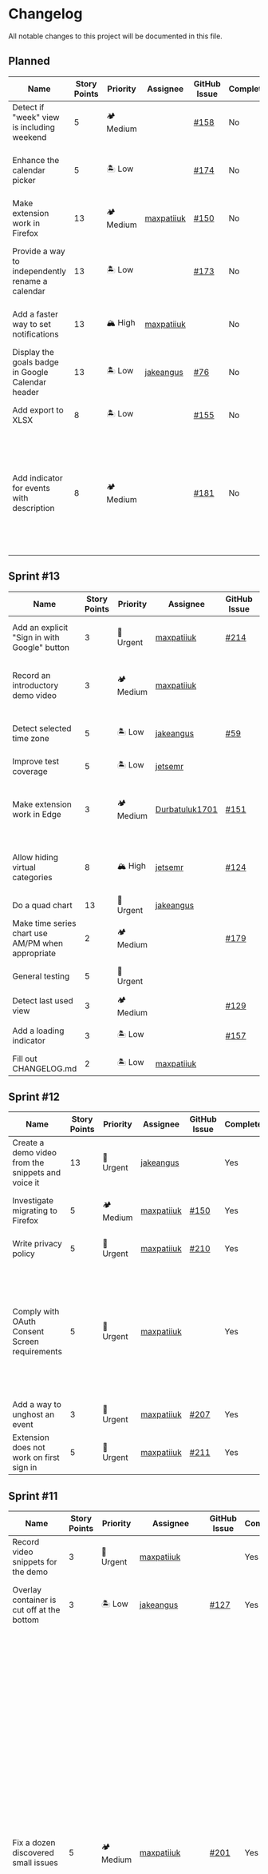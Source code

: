 # Changelog

All notable changes to this project will be documented in this file.

## Planned

<table>
	<thead>
		<tr>
			<th>Name</th>
			<th>Story Points</th>
			<th>Priority</th>
			<th>Assignee</th>
			<th>GitHub Issue</th>
			<th>Completed</th>
			<th>Pull Request</th>
			<th>Merged</th>
			<th>Description</th>
		</tr>
	</thead>
	<tbody>
		<tr>
			<td>Detect if "week" view is including weekend</td>
			<td>5</td>
			<td>🏕 Medium</td>
			<td></td>
			<td><a href="https://github.com/maxpatiiuk/calendar-plus/issues/158">#158</a></td>
			<td>No</td>
			<td></td>
			<td>No</td>
			<td>Could do it using this API endpoint: https://developers.google.com/calendar/api/v3/reference/settings/list or though DOM</td>
		</tr>
		<tr>
			<td>Enhance the calendar picker</td>
			<td>5</td>
			<td>🏝 Low</td>
			<td></td>
			<td><a href="https://github.com/maxpatiiuk/calendar-plus/issues/174">#174</a></td>
			<td>No</td>
			<td></td>
			<td>No</td>
			<td>
				When creating a calendar, there is a calendar picker<br>
				The picker shows all calendar names in black.<br>
				If there are a lot of calendars, it takes time to find the right one<br>
				It would be helpful to have each line in the calendar picker be colored in some way using the calendar's theme color
			</td>
		</tr>
		<tr>
			<td>Make extension work in Firefox</td>
			<td>13</td>
			<td>🏕 Medium</td>
			<td><a href="https://github.com/maxpatiiuk">maxpatiiuk</a></td>
			<td><a href="https://github.com/maxpatiiuk/calendar-plus/issues/150">#150</a></td>
			<td>No</td>
			<td></td>
			<td>No</td>
			<td>Guide: https://extensionworkshop.com/documentation/develop/browser-compatibility</td>
		</tr>
		<tr>
			<td>Provide a way to independently rename a calendar</td>
			<td>13</td>
			<td>🏝 Low</td>
			<td></td>
			<td><a href="https://github.com/maxpatiiuk/calendar-plus/issues/173">#173</a></td>
			<td>No</td>
			<td></td>
			<td>No</td>
			<td>
				If you have view access to some calendars, but no edit access, you can't rename them.<br>
				What is more, even if you do have permission to rename the calendar, renaming the calendar would apply the change to everyone - there is no way for different people to have different calendar names.<br>
				Our extension could add that feature
			</td>
		</tr>
		<tr>
			<td>Add a faster way to set notifications</td>
			<td>13</td>
			<td>🏔 High</td>
			<td><a href="https://github.com/maxpatiiuk">maxpatiiuk</a></td>
			<td></td>
			<td>No</td>
			<td></td>
			<td>No</td>
			<td>Allow putting something like 10m.1h.1d in the event title and have extension conver that into notifications. The dificulty is that this would involve pressing a lot of buttons and opening dialogs on user's behalf (as setting notifications requires quite a few button clicks)</td>
		</tr>
		<tr>
			<td>Display the goals badge in Google Calendar header</td>
			<td>13</td>
			<td>🏝 Low</td>
			<td><a href="https://github.com/jakeangus">jakeangus</a></td>
			<td><a href="https://github.com/maxpatiiuk/calendar-plus/issues/76">#76</a></td>
			<td>No</td>
			<td></td>
			<td>No</td>
			<td>Display the progress toward each goal in a badge in the google calendar header. Piggy back on the colors of each calendar when displaying the badge. Clicking on the badge would open the overlay</td>
		</tr>
		<tr>
			<td>Add export to XLSX</td>
			<td>8</td>
			<td>🏝 Low</td>
			<td></td>
			<td><a href="https://github.com/maxpatiiuk/calendar-plus/issues/155">#155</a></td>
			<td>No</td>
			<td></td>
			<td>No</td>
			<td>
				Currently, data export to CSV and TSV is supported.<br>
				Adding XLSX support would be cool, though perhaps a bit tricky as it would require adding a large library - thus this is optional
			</td>
		</tr>
		<tr>
			<td>Add indicator for events with description</td>
			<td>8</td>
			<td>🏕 Medium</td>
			<td></td>
			<td><a href="https://github.com/maxpatiiuk/calendar-plus/issues/181">#181</a></td>
			<td>No</td>
			<td></td>
			<td>No</td>
			<td>
				Google Calendar does not show previews of descriptions for events that have descriptions nor does it provide an indicator that even has a description.<br>
				As a result, it's easy to add some important details about the event into the description and forget that it's there.<br>
				Some sort of indicator would be wonderful (i.e, a red corner or a stripe)<br>
				The difficulty is that there is no indication in the DOM that an element has an event, thus we would have to make network requests to get this information. And there would have to be a separate network request for each calendar. And if user is rapidly moving though calendars, that's a lot of network requests...
			</td>
		</tr>
	</tbody>
</table>

## Sprint #13

<table>
	<thead>
		<tr>
			<th>Name</th>
			<th>Story Points</th>
			<th>Priority</th>
			<th>Assignee</th>
			<th>GitHub Issue</th>
			<th>Completed</th>
			<th>Pull Request</th>
			<th>Merged</th>
			<th>Description</th>
		</tr>
	</thead>
	<tbody>
		<tr>
			<td>Add an explicit "Sign in with Google" button</td>
			<td>3</td>
			<td>🌋 Urgent</td>
			<td><a href="https://github.com/maxpatiiuk">maxpatiiuk</a></td>
			<td><a href="https://github.com/maxpatiiuk/calendar-plus/issues/214">#214</a></td>
			<td>Yes</td>
			<td><a href="https://github.com/maxpatiiuk/calendar-plus/pull/213">#213</a></td>
			<td>Yes</td>
			<td>
				Our OAuth Consent Screen application was rejected again.<br>
				This time because the Google OAuth button didn't follow the branding requirements.<br>
				See https://developers.google.com/identity/branding-guidelines
			</td>
		</tr>
		<tr>
			<td>Record an introductory demo video</td>
			<td>3</td>
			<td>🏕 Medium</td>
			<td><a href="https://github.com/maxpatiiuk">maxpatiiuk</a></td>
			<td></td>
			<td>Yes</td>
			<td></td>
			<td>Yes</td>
			<td>
				Rather than a video that goes over all features, record a 3-5 minute video that gives a quick introduction to basic features of the extension - for jump starting new users<br>
				Edit: I cut the video that goes over all features into a shorter format and posted that publicly on the extension page
			</td>
		</tr>
		<tr>
			<td>Detect selected time zone</td>
			<td>5</td>
			<td>🏝 Low</td>
			<td><a href="https://github.com/jakeangus">jakeangus</a></td>
			<td><a href="https://github.com/maxpatiiuk/calendar-plus/issues/59">#59</a></td>
			<td>No</td>
			<td><a href="https://github.com/maxpatiiuk/calendar-plus/pull/202">#202</a></td>
			<td>No</td>
			<td>
				Currently, the plugin assumes that Google Calendar's time zone matched the system time zone.<br>
				That is not always the case as user can change Google Calendar's time zone independently
			</td>
		</tr>
		<tr>
			<td>Improve test coverage</td>
			<td>5</td>
			<td>🏝 Low</td>
			<td><a href="https://github.com/jetsemr">jetsemr</a></td>
			<td></td>
			<td>No</td>
			<td></td>
			<td>No</td>
			<td></td>
		</tr>
		<tr>
			<td>Make extension work in Edge</td>
			<td>3</td>
			<td>🏕 Medium</td>
			<td><a href="https://github.com/Durbatuluk1701">Durbatuluk1701</a></td>
			<td><a href="https://github.com/maxpatiiuk/calendar-plus/issues/151">#151</a></td>
			<td>No</td>
			<td></td>
			<td>No</td>
			<td>
				Guide: https://extensionworkshop.com/documentation/develop/browser-compatibility/Documentation: https://learn.microsoft.com/en-us/microsoft-edge/extensions-chromium/developer-guide/port-chrome-extension<br>
				See also https://github.com/maxpatiiuk/calendar-plus/issues/150
			</td>
		</tr>
		<tr>
			<td>Allow hiding virtual categories</td>
			<td>8</td>
			<td>🏔 High</td>
			<td><a href="https://github.com/jetsemr">jetsemr</a></td>
			<td><a href="https://github.com/maxpatiiuk/calendar-plus/issues/124">#124</a></td>
			<td>No</td>
			<td></td>
			<td>No</td>
			<td>
				Calendar categories (virtual calendars) would become even more useful once we have the ability to hide them.<br>
				This would, for example, allow excluding from the charts events whose name match a certain rule, or just temporary peeking at what the charts might look like without some categories
			</td>
		</tr>
		<tr>
			<td>Do a quad chart</td>
			<td>13</td>
			<td>🌋 Urgent</td>
			<td><a href="https://github.com/jakeangus">jakeangus</a></td>
			<td></td>
			<td>No</td>
			<td></td>
			<td>No</td>
			<td>See instructions and rubrics on Canvas. Due May 3rd</td>
		</tr>
		<tr>
			<td>Make time series chart use AM/PM when appropriate</td>
			<td>2</td>
			<td>🏕 Medium</td>
			<td></td>
			<td><a href="https://github.com/maxpatiiuk/calendar-plus/issues/179">#179</a></td>
			<td>No</td>
			<td></td>
			<td>No</td>
			<td>Currently, it always uses 24 hour time. Instead, need to modify it to listen for user's preference for AM/PM vs 24 time</td>
		</tr>
		<tr>
			<td>General testing</td>
			<td>5</td>
			<td>🌋 Urgent</td>
			<td></td>
			<td></td>
			<td>No</td>
			<td></td>
			<td>No</td>
			<td>Need to do general testing of all the features to improve stability. Open GitHub bugs for discovered issues and add a corresponding row to this table</td>
		</tr>
		<tr>
			<td>Detect last used view</td>
			<td>3</td>
			<td>🏕 Medium</td>
			<td></td>
			<td><a href="https://github.com/maxpatiiuk/calendar-plus/issues/129">#129</a></td>
			<td>No</td>
			<td></td>
			<td>No</td>
			<td>See #78 (comment)</td>
		</tr>
		<tr>
			<td>Add a loading indicator</td>
			<td>3</td>
			<td>🏝 Low</td>
			<td></td>
			<td><a href="https://github.com/maxpatiiuk/calendar-plus/issues/157">#157</a></td>
			<td>No</td>
			<td></td>
			<td>No</td>
			<td>When events are being fetched or any other async action is happening, a proper loading indicator (or a loading skeleton) needs to be visible</td>
		</tr>
		<tr>
			<td>Fill out CHANGELOG.md</td>
			<td>2</td>
			<td>🏝 Low</td>
			<td><a href="https://github.com/maxpatiiuk">maxpatiiuk</a></td>
			<td></td>
			<td>No</td>
			<td></td>
			<td>No</td>
			<td>Fill it out based on this spreadsheet or upload this spreadsheet to GitHub</td>
		</tr>
	</tbody>
</table>

## Sprint #12

<table>
	<thead>
		<tr>
			<th>Name</th>
			<th>Story Points</th>
			<th>Priority</th>
			<th>Assignee</th>
			<th>GitHub Issue</th>
			<th>Completed</th>
			<th>Pull Request</th>
			<th>Merged</th>
			<th>Description</th>
		</tr>
	</thead>
	<tbody>
		<tr>
			<td>Create a demo video from the snippets and voice it</td>
			<td>13</td>
			<td>🌋 Urgent</td>
			<td><a href="https://github.com/jakeangus">jakeangus</a></td>
			<td></td>
			<td>Yes</td>
			<td></td>
			<td>Yes</td>
			<td></td>
		</tr>
		<tr>
			<td>Investigate migrating to Firefox</td>
			<td>5</td>
			<td>🏕 Medium</td>
			<td><a href="https://github.com/maxpatiiuk">maxpatiiuk</a></td>
			<td><a href="https://github.com/maxpatiiuk/calendar-plus/issues/150">#150</a></td>
			<td>Yes</td>
			<td></td>
			<td>Yes</td>
			<td>Results of investigation: https://github.com/maxpatiiuk/calendar-plus/issues/150#issuecomment-1494660524</td>
		</tr>
		<tr>
			<td>Write privacy policy</td>
			<td>5</td>
			<td>🌋 Urgent</td>
			<td><a href="https://github.com/maxpatiiuk">maxpatiiuk</a></td>
			<td><a href="https://github.com/maxpatiiuk/calendar-plus/issues/210">#210</a></td>
			<td>Yes</td>
			<td><a href="https://github.com/maxpatiiuk/calendar-plus/pull/209">#209</a></td>
			<td>Yes</td>
			<td>It is required by Google to pass OAuth Consent Screen. Limited Use disclosure is needed too</td>
		</tr>
		<tr>
			<td>Comply with OAuth Consent Screen requirements</td>
			<td>5</td>
			<td>🌋 Urgent</td>
			<td><a href="https://github.com/maxpatiiuk">maxpatiiuk</a></td>
			<td></td>
			<td>Yes</td>
			<td></td>
			<td>Yes</td>
			<td>
				They sent me a long list of things to fix after my initial application. Including the following:<br>
				- Record a demo video of how OAuth is used in the extension<br>
				- Write privacy policy and limited use disclosure<br>
				- Add a favicon (browser tab icon) to the homepage of the extension documentation<br>
				- Verify my ownership of the patii.uk domain (it hosts the documentation for the extension)
			</td>
		</tr>
		<tr>
			<td>Add a way to unghost an event</td>
			<td>3</td>
			<td>🌋 Urgent</td>
			<td><a href="https://github.com/maxpatiiuk">maxpatiiuk</a></td>
			<td><a href="https://github.com/maxpatiiuk/calendar-plus/issues/207">#207</a></td>
			<td>Yes</td>
			<td><a href="https://github.com/maxpatiiuk/calendar-plus/pull/212">#212</a></td>
			<td>Yes</td>
			<td>In case you accidentally ghosted an event or wanted to just temporary ghost it</td>
		</tr>
		<tr>
			<td>Extension does not work on first sign in</td>
			<td>5</td>
			<td>🌋 Urgent</td>
			<td><a href="https://github.com/maxpatiiuk">maxpatiiuk</a></td>
			<td><a href="https://github.com/maxpatiiuk/calendar-plus/issues/211">#211</a></td>
			<td>Yes</td>
			<td><a href="https://github.com/maxpatiiuk/calendar-plus/pull/212">#212</a></td>
			<td>Yes</td>
			<td>Seems to be fixed after reloading the page. Quite strange</td>
		</tr>
	</tbody>
</table>

## Sprint #11

<table>
	<thead>
		<tr>
			<th>Name</th>
			<th>Story Points</th>
			<th>Priority</th>
			<th>Assignee</th>
			<th>GitHub Issue</th>
			<th>Completed</th>
			<th>Pull Request</th>
			<th>Merged</th>
			<th>Description</th>
		</tr>
	</thead>
	<tbody>
		<tr>
			<td>Record video snippets for the demo</td>
			<td>3</td>
			<td>🌋 Urgent</td>
			<td><a href="https://github.com/maxpatiiuk">maxpatiiuk</a></td>
			<td></td>
			<td>Yes</td>
			<td></td>
			<td>Yes</td>
			<td></td>
		</tr>
		<tr>
			<td>Overlay container is cut off at the bottom</td>
			<td>3</td>
			<td>🏝 Low</td>
			<td><a href="https://github.com/jakeangus">jakeangus</a></td>
			<td><a href="https://github.com/maxpatiiuk/calendar-plus/issues/127">#127</a></td>
			<td>Yes</td>
			<td><a href="https://github.com/maxpatiiuk/calendar-plus/pull/203">#203</a></td>
			<td>Yes</td>
			<td>The overlay container is cut off a bit at the bottom</td>
		</tr>
		<tr>
			<td>Fix a dozen discovered small issues</td>
			<td>5</td>
			<td>🏕 Medium</td>
			<td><a href="https://github.com/maxpatiiuk">maxpatiiuk</a></td>
			<td><a href="https://github.com/maxpatiiuk/calendar-plus/issues/201">#201</a></td>
			<td>Yes</td>
			<td><a href="https://github.com/maxpatiiuk/calendar-plus/pull/204">#204</a></td>
			<td>Yes</td>
			<td>
				Things needed to fix:<br>
				Fix "Calendar Plus" button not appearing for new users<br>
				Fix week offset not being added correctly<br>
				Use box-sizing border-box everywhere<br>
				Cache weekStart in storage (Fixes Cache the UserSettings in Local Storage #201)<br>
				Refactor week start detection code<br>
				Increase max height of Virtual Calendars<br>
				Fix header condensing styles not being applied<br>
				Fix duration picker being not wide enough
			</td>
		</tr>
		<tr>
			<td>Research promotion strategy for extension</td>
			<td>3</td>
			<td>🏔 High</td>
			<td><a href="https://github.com/maxpatiiuk">maxpatiiuk</a></td>
			<td></td>
			<td>Yes</td>
			<td></td>
			<td>Yes</td>
			<td>Figure out how to best promote the extension, what options we have and how should we proceed</td>
		</tr>
		<tr>
			<td>Cache the UserSettings in Local Storage</td>
			<td>2</td>
			<td>🏕 Medium</td>
			<td><a href="https://github.com/Durbatuluk1701">Durbatuluk1701</a></td>
			<td><a href="https://github.com/maxpatiiuk/calendar-plus/issues/201">#201</a></td>
			<td>Yes</td>
			<td><a href="https://github.com/maxpatiiuk/calendar-plus/pull/204">#204</a></td>
			<td>Yes</td>
			<td>User Settings should be stored in local storage and retrieved periodically, where default is to pull from Local Storage</td>
		</tr>
	</tbody>
</table>

## Sprint #10

<table>
	<thead>
		<tr>
			<th>Name</th>
			<th>Story Points</th>
			<th>Priority</th>
			<th>Assignee</th>
			<th>GitHub Issue</th>
			<th>Completed</th>
			<th>Pull Request</th>
			<th>Merged</th>
			<th>Description</th>
		</tr>
	</thead>
	<tbody>
		<tr>
			<td>Detect first day of the week</td>
			<td>5</td>
			<td>🏕 Medium</td>
			<td><a href="https://github.com/Durbatuluk1701">Durbatuluk1701</a></td>
			<td><a href="https://github.com/maxpatiiuk/calendar-plus/issues/60">#60</a></td>
			<td>Yes</td>
			<td><a href="https://github.com/maxpatiiuk/calendar-plus/pull/199">#199</a></td>
			<td>Yes</td>
			<td>
				Currently, the extension assumes Sunday is the first day of the week.<br>
				This is not always the case. User can customize this in Calendar settings. The extension should piggy-back on that setting
			</td>
		</tr>
		<tr>
			<td>Publish extension to Google WebStore</td>
			<td>5</td>
			<td>🌋 Urgent</td>
			<td><a href="https://github.com/maxpatiiuk">maxpatiiuk</a></td>
			<td><a href="https://github.com/maxpatiiuk/calendar-plus/issues/152">#152</a></td>
			<td>Yes</td>
			<td><a href="https://github.com/maxpatiiuk/calendar-plus/pull/200">#200</a></td>
			<td>Yes</td>
			<td>
				So that it's publicly visible<br>
				Also need to make screenshots, description and demo videos
			</td>
		</tr>
	</tbody>
</table>

## Sprint #9

<table>
	<thead>
		<tr>
			<th>Name</th>
			<th>Story Points</th>
			<th>Priority</th>
			<th>Assignee</th>
			<th>GitHub Issue</th>
			<th>Completed</th>
			<th>Pull Request</th>
			<th>Merged</th>
			<th>Description</th>
		</tr>
	</thead>
	<tbody>
		<tr>
			<td>Handle auth token expiration</td>
			<td>3</td>
			<td>🏔 High</td>
			<td><a href="https://github.com/maxpatiiuk">maxpatiiuk</a></td>
			<td><a href="https://github.com/maxpatiiuk/calendar-plus/issues/188">#188</a></td>
			<td>Yes</td>
			<td><a href="https://github.com/maxpatiiuk/calendar-plus/pull/189">#189</a></td>
			<td>Yes</td>
			<td>
				Need to refresh the access token when necessary.<br>
				Currently, if the tab is left open for a long time, the toke eventually expires and all requests fail until the page reload.
			</td>
		</tr>
		<tr>
			<td>Extension is broken if page is loaded with sidebar collapsed</td>
			<td>5</td>
			<td>🏕 Medium</td>
			<td><a href="https://github.com/maxpatiiuk">maxpatiiuk</a></td>
			<td><a href="https://github.com/maxpatiiuk/calendar-plus/issues/101">#101</a></td>
			<td>Yes</td>
			<td><a href="https://github.com/maxpatiiuk/calendar-plus/pull/190">#190</a></td>
			<td>Yes</td>
			<td>
				If the page is loaded with sidebar collapsed (Google Calendar remembers if you collapsed it in previous session), then Calendar Plus extension fails to read the list of currently visible calendars, leading it to treat all calendars as disabled.<br>
				Should fix this by caching the list of calendars that were visible last time and updating that list once the sidebar is expanded again
			</td>
		</tr>
		<tr>
			<td>Add settings import/export feature</td>
			<td>2</td>
			<td>🏕 Medium</td>
			<td><a href="https://github.com/maxpatiiuk">maxpatiiuk</a></td>
			<td><a href="https://github.com/maxpatiiuk/calendar-plus/issues/193">#193</a></td>
			<td>Yes</td>
			<td><a href="https://github.com/maxpatiiuk/calendar-plus/pull/194">#194</a></td>
			<td>Yes</td>
			<td>Add ability to export layout, preferences, autocomplete predictions and other settings (but also to import them)</td>
		</tr>
		<tr>
			<td>Extend export to JSON/TSV to every widget</td>
			<td>3</td>
			<td>🏝 Low</td>
			<td><a href="https://github.com/maxpatiiuk">maxpatiiuk</a></td>
			<td><a href="https://github.com/maxpatiiuk/calendar-plus/issues/191">#191</a></td>
			<td>Yes</td>
			<td><a href="https://github.com/maxpatiiuk/calendar-plus/pull/192">#192</a></td>
			<td>Yes</td>
			<td></td>
		</tr>
		<tr>
			<td>Add a "Condenced" UI mode</td>
			<td>5</td>
			<td>🏕 Medium</td>
			<td><a href="https://github.com/maxpatiiuk">maxpatiiuk</a></td>
			<td><a href="https://github.com/maxpatiiuk/calendar-plus/issues/161">#161</a></td>
			<td>Yes</td>
			<td><a href="https://github.com/maxpatiiuk/calendar-plus/pull/197">#197</a></td>
			<td>Yes</td>
			<td>
				Google Calendar does not show previews of descriptions for events that have descriptions nor does it provide an indicator that even has a description.<br>
				As a result, it's easy to add some important details about the event into the description and forget that it's there.<br>
				Some sort of indicator would be wonderful (i.e, a red corner or a stripe)
			</td>
		</tr>
	</tbody>
</table>

## Sprint #8

<table>
	<thead>
		<tr>
			<th>Name</th>
			<th>Story Points</th>
			<th>Priority</th>
			<th>Assignee</th>
			<th>GitHub Issue</th>
			<th>Completed</th>
			<th>Pull Request</th>
			<th>Merged</th>
			<th>Description</th>
		</tr>
	</thead>
	<tbody>
		<tr>
			<td>Add a 24hr time allocation visualization</td>
			<td>13</td>
			<td>🏔 High</td>
			<td><a href="https://github.com/maxpatiiuk">maxpatiiuk</a></td>
			<td><a href="https://github.com/maxpatiiuk/calendar-plus/issues/165">#165</a></td>
			<td>Yes</td>
			<td><a href="https://github.com/maxpatiiuk/calendar-plus/pull/175">#175</a></td>
			<td>Yes</td>
			<td>
				See https://www.reddit.com/r/dataisbeautiful/comments/101hvnv/oc_i_tracked_every_hour_of_my_life_for_5_years/<br>
				This kind of 24h visualization is quite nice - https://preview.redd.it/2657fm8lxn9a1.png?width=2387&format=png&auto=webp&s=5a5411232b151320838ef24083bada5003fda31a<br>
				We should implement something like that
			</td>
		</tr>
		<tr>
			<td>Add export to JSON</td>
			<td>3</td>
			<td>🏝 Low</td>
			<td><a href="https://github.com/jakeangus">jakeangus</a></td>
			<td><a href="https://github.com/maxpatiiuk/calendar-plus/issues/154">#154</a></td>
			<td>Yes</td>
			<td><a href="https://github.com/maxpatiiuk/calendar-plus/pull/184">#184</a></td>
			<td>Yes</td>
			<td>
				Currently, data export to CSV and TSV is supported.<br>
				Adding JSON support would be great too
			</td>
		</tr>
		<tr>
			<td>Make event ghosting smarter</td>
			<td>5</td>
			<td>🏝 Low</td>
			<td><a href="https://github.com/maxpatiiuk">maxpatiiuk</a></td>
			<td><a href="https://github.com/maxpatiiuk/calendar-plus/issues/153">#153</a></td>
			<td>Yes</td>
			<td><a href="https://github.com/maxpatiiuk/calendar-plus/pull/182">#182</a></td>
			<td>Yes</td>
			<td>
				See https://github.com/maxpatiiuk/calendar-plus/pull/102#discussion_r1009769566<br>
				Define the ghost events using event names rather than even IDs
			</td>
		</tr>
		<tr>
			<td>Doughnut chart labels are incorrect</td>
			<td>3</td>
			<td>🏔 High</td>
			<td><a href="https://github.com/maxpatiiuk">maxpatiiuk</a></td>
			<td><a href="https://github.com/maxpatiiuk/calendar-plus/issues/183">#183</a></td>
			<td>Yes</td>
			<td><a href="https://github.com/maxpatiiuk/calendar-plus/pull/182">#182</a></td>
			<td>Yes</td>
			<td>When you have several calendars and virtual calendars, the labels on the doughnut chart seem to be off by one (calendars seem to get the label from virtual calendars)</td>
		</tr>
	</tbody>
</table>

## Sprint #7

<table>
	<thead>
		<tr>
			<th>Name</th>
			<th>Story Points</th>
			<th>Priority</th>
			<th>Assignee</th>
			<th>GitHub Issue</th>
			<th>Completed</th>
			<th>Pull Request</th>
			<th>Merged</th>
			<th>Description</th>
		</tr>
	</thead>
	<tbody>
		<tr>
			<td>Validate RegExp</td>
			<td>2</td>
			<td>🏝 Low</td>
			<td><a href="https://github.com/maxpatiiuk">maxpatiiuk</a></td>
			<td><a href="https://github.com/maxpatiiuk/calendar-plus/issues/126">#126</a></td>
			<td>Yes</td>
			<td></td>
			<td>Yes</td>
			<td>When adding an "Autocomplete Prediction" using "Regex" matcher, validate the entered regular expression for validity</td>
		</tr>
		<tr>
			<td>Auto calendar switcher should not try to switch calendar if correct calendar is already selected</td>
			<td>3</td>
			<td>🏕 Medium</td>
			<td><a href="https://github.com/maxpatiiuk">maxpatiiuk</a></td>
			<td><a href="https://github.com/maxpatiiuk/calendar-plus/issues/121">#121</a></td>
			<td>Yes</td>
			<td></td>
			<td>Yes</td>
			<td>When creating a new event, if you selected calendar "A", and then the event name matched calendar "A" based on the autocomplete predictions rule, the extension tries to select calendar "A" once again, rather than detects that the calendar is already selected</td>
		</tr>
		<tr>
			<td>Fetch repeated events more efficiently</td>
			<td>8</td>
			<td>🏕 Medium</td>
			<td><a href="https://github.com/maxpatiiuk">maxpatiiuk</a></td>
			<td><a href="https://github.com/maxpatiiuk/calendar-plus/issues/148">#148</a></td>
			<td>Yes</td>
			<td></td>
			<td>Yes</td>
			<td>
				When fetching events, call with singleEvents: true (see https://developers.google.com/calendar/api/v3/reference/events/list)<br>
				This way, instead of sending each instance of a repeated event, Google Calendar will send the rules on how the event repeats<br>
				This will potentially reduce the response size by a lot when fetching over large periods (i.e, a year)
			</td>
		</tr>
		<tr>
			<td>Ability to supress "Edit recurring event" dialog</td>
			<td>8</td>
			<td>🏕 Medium</td>
			<td><a href="https://github.com/maxpatiiuk">maxpatiiuk</a></td>
			<td><a href="https://github.com/maxpatiiuk/calendar-plus/issues/128">#128</a></td>
			<td>Yes</td>
			<td></td>
			<td>Yes</td>
			<td>
				When making edits to repeated events, an "Edit recurring event" dialog pops up.<br>
				Most of the time you want to only edit the current instance of the event, not all repeated events.<br>
				Thus, it would be great if you could suppress that dialog, unless the user is holding a special key (i.e, shift)
			</td>
		</tr>
		<tr>
			<td>Handle pagination when fetching events</td>
			<td>5</td>
			<td>🏕 Medium</td>
			<td><a href="https://github.com/maxpatiiuk">maxpatiiuk</a></td>
			<td><a href="https://github.com/maxpatiiuk/calendar-plus/issues/149">#149</a></td>
			<td>Yes</td>
			<td></td>
			<td>Yes</td>
			<td>
				Events fetch endpoint (https://developers.google.com/calendar/api/v3/reference/events/list) returns 2500 results max<br>
				This is not enough when fetching events for entire year (or even for a month in case of power users)<br>
				The API provides pagination, but the code does not yet look beyond the first page - need to fix that
			</td>
		</tr>
		<tr>
			<td>Improve Caching Strategy</td>
			<td>5</td>
			<td>🏕 Medium</td>
			<td><a href="https://github.com/maxpatiiuk">maxpatiiuk</a></td>
			<td><a href="https://github.com/maxpatiiuk/calendar-plus/issues/82">#82</a></td>
			<td>Yes</td>
			<td></td>
			<td>Yes</td>
			<td>
				A cache layer was added for computed event durations<br>
				However, we need to make caching smarter. For one, caching must be disabled for events in the future, as future events are likely to change (perhaps, the stale-while-refresh strategy could be used)<br>
				Also, there should be button to explicitly recompute the durations for current view (day, week or month)<br>
				Ideally, we should detect which events changed and recompute only those, but that is a bit out of scope at the moment due to complexity involved
			</td>
		</tr>
		<tr>
			<td>Allow hiding dangerous "Edit All" option</td>
			<td>2</td>
			<td>🏕 Medium</td>
			<td><a href="https://github.com/maxpatiiuk">maxpatiiuk</a></td>
			<td><a href="https://github.com/maxpatiiuk/calendar-plus/issues/160">#160</a></td>
			<td>Yes</td>
			<td></td>
			<td>Yes</td>
			<td></td>
		</tr>
		<tr>
			<td>Fetch events for current year</td>
			<td>13</td>
			<td>🏝 Low</td>
			<td><a href="https://github.com/maxpatiiuk">maxpatiiuk</a></td>
			<td><a href="https://github.com/maxpatiiuk/calendar-plus/issues/90">#90</a></td>
			<td>Yes</td>
			<td></td>
			<td>Yes</td>
			<td>There are some unique challanges involved in fetching events for entire year</td>
		</tr>
		<tr>
			<td>Make stacked area chart work when in year view</td>
			<td>5</td>
			<td>🏝 Low</td>
			<td><a href="https://github.com/maxpatiiuk">maxpatiiuk</a></td>
			<td><a href="https://github.com/maxpatiiuk/calendar-plus/issues/91">#91</a></td>
			<td>Yes</td>
			<td></td>
			<td>Yes</td>
			<td>Need to group data by month, rather than show each day as a separate column</td>
		</tr>
	</tbody>
</table>

## Sprint #6

<table>
	<thead>
		<tr>
			<th>Name</th>
			<th>Story Points</th>
			<th>Priority</th>
			<th>Assignee</th>
			<th>GitHub Issue</th>
			<th>Completed</th>
			<th>Pull Request</th>
			<th>Merged</th>
			<th>Description</th>
		</tr>
	</thead>
	<tbody>
		<tr>
			<td>Allow defining calendar name shortcuts</td>
			<td>5</td>
			<td>🏕 Medium</td>
			<td><a href="https://github.com/maxpatiiuk">maxpatiiuk</a></td>
			<td><a href="https://github.com/maxpatiiuk/calendar-plus/issues/122">#122</a></td>
			<td>Yes</td>
			<td><a href="https://github.com/maxpatiiuk/calendar-plus/pull/135">#135</a></td>
			<td>Yes</td>
			<td>Add a UI for defining shorter names for calendars. Shorter versions should be accepted by future components, and is to be treated as a synonym - to speed up data entry</td>
		</tr>
		<tr>
			<td>Support using calendar name shortcuts in event names</td>
			<td>3</td>
			<td>🏕 Medium</td>
			<td><a href="https://github.com/maxpatiiuk">maxpatiiuk</a></td>
			<td><a href="https://github.com/maxpatiiuk/calendar-plus/issues/123">#123</a></td>
			<td>Yes</td>
			<td><a href="https://github.com/maxpatiiuk/calendar-plus/pull/135">#135</a></td>
			<td>Yes</td>
			<td>Need to support a syntax like this for event names: synonym: eventName. If user is creating an event by that name, and synonym, matches a defined calendar synonym, it should automatically switch to corresponding calendar and remove the synonym: part from the event name</td>
		</tr>
		<tr>
			<td>Charts is double or tripple counting the durations</td>
			<td>5</td>
			<td>🏔 High</td>
			<td><a href="https://github.com/maxpatiiuk">maxpatiiuk</a></td>
			<td><a href="https://github.com/maxpatiiuk/calendar-plus/issues/134">#134</a></td>
			<td>Yes</td>
			<td><a href="https://github.com/maxpatiiuk/calendar-plus/pull/142">#142</a></td>
			<td>Yes</td>
			<td>Seems like every time you open the chart, the total durations increase. See https://github.com/maxpatiiuk/calendar-plus/issues/134</td>
		</tr>
		<tr>
			<td>Fix test depending on Daylight Savings Time</td>
			<td>3</td>
			<td>🏝 Low</td>
			<td><a href="https://github.com/maxpatiiuk">maxpatiiuk</a></td>
			<td><a href="https://github.com/maxpatiiuk/calendar-plus/issues/114">#114</a></td>
			<td>Yes</td>
			<td></td>
			<td>Yes</td>
			<td>
				The test in /src/src/tests/tests/globalSetup.test.ts depends on whether or not we are currently observing daylight savings time.<br>
				This test should be resistant to changes in daylight savings time while still in the same location
			</td>
		</tr>
		<tr>
			<td>Add a button to UI to refetch events for current view</td>
			<td>3</td>
			<td>🏔 High</td>
			<td><a href="https://github.com/maxpatiiuk">maxpatiiuk</a></td>
			<td><a href="https://github.com/maxpatiiuk/calendar-plus/issues/125">#125</a></td>
			<td>Yes</td>
			<td><a href="https://github.com/maxpatiiuk/calendar-plus/pull/142">#142</a></td>
			<td>Yes</td>
			<td>There should be button to explicitly recompute the durations for current view (day, week or month)` into a separate issue</td>
		</tr>
	</tbody>
</table>

## Sprint #5

<table>
	<thead>
		<tr>
			<th>Name</th>
			<th>Story Points</th>
			<th>Priority</th>
			<th>Assignee</th>
			<th>GitHub Issue</th>
			<th>Completed</th>
			<th>Pull Request</th>
			<th>Merged</th>
			<th>Description</th>
		</tr>
	</thead>
	<tbody>
		<tr>
			<td>Disable animations if user indicated so in system settings</td>
			<td>3</td>
			<td>🏝 Low</td>
			<td><a href="https://github.com/jetsemr">jetsemr</a></td>
			<td><a href="https://github.com/maxpatiiuk/calendar-plus/issues/89">#89</a></td>
			<td>Yes</td>
			<td><a href="https://github.com/maxpatiiuk/calendar-plus/pull/141">#141</a></td>
			<td>Yes</td>
			<td>This will improve user experience and enhance accessibility compliance</td>
		</tr>
		<tr>
			<td>Make Doughnut Chart factor in virtual calendars</td>
			<td>8</td>
			<td>🏔 High</td>
			<td><a href="https://github.com/maxpatiiuk">maxpatiiuk</a></td>
			<td><a href="https://github.com/maxpatiiuk/calendar-plus/issues/116">#116</a></td>
			<td>Yes</td>
			<td><a href="https://github.com/maxpatiiuk/calendar-plus/pull/119">#119</a></td>
			<td>Yes</td>
			<td>Virtual calendars can be defined now. Next, need to make Doughnut Chart display the virtual calendars</td>
		</tr>
		<tr>
			<td>Add support for "customday" view</td>
			<td>5</td>
			<td>🏝 Low</td>
			<td><a href="https://github.com/maxpatiiuk">maxpatiiuk</a></td>
			<td><a href="https://github.com/maxpatiiuk/calendar-plus/issues/61">#61</a></td>
			<td>Yes</td>
			<td><a href="https://github.com/maxpatiiuk/calendar-plus/pull/132">#132</a></td>
			<td>Yes</td>
			<td>
				Google Calendar has one user-customizable view that can be set to display X days at once. The extension should detect the preferences for that view.<br>
				Currently, the "Calendar Plus" button just disappears when "customday" view is selected
			</td>
		</tr>
		<tr>
			<td>Add an option to ignore all-day events</td>
			<td>3</td>
			<td>🏝 Low</td>
			<td><a href="https://github.com/maxpatiiuk">maxpatiiuk</a></td>
			<td><a href="https://github.com/maxpatiiuk/calendar-plus/issues/105">#105</a></td>
			<td>Yes</td>
			<td><a href="https://github.com/maxpatiiuk/calendar-plus/pull/119">#119</a></td>
			<td>Yes</td>
			<td>
				Currently, an all-day event is treated as an event that spans entire days, and thus contributes 24 hours to the plots.<br>
				However, this can easily skew the statistics.<br>
				There should be an option to ignore all-day events when plotting the events.<br>
				Note, changing the value of this pref would require wiping the events cache
			</td>
		</tr>
		<tr>
			<td>Add a keyboard shortcut to open the overlay</td>
			<td>2</td>
			<td>🏕 Medium</td>
			<td><a href="https://github.com/Durbatuluk1701">Durbatuluk1701</a></td>
			<td><a href="https://github.com/maxpatiiuk/calendar-plus/issues/106">#106</a></td>
			<td>Yes</td>
			<td><a href="https://github.com/maxpatiiuk/calendar-plus/pull/115">#115</a></td>
			<td>Yes</td>
			<td>This would be useful for power users who would save a lot of time with a keyboard shortcut rather than have to use the mouse to open the overlay</td>
		</tr>
		<tr>
			<td>Make keyboard shorctut that opens the overlay customizable</td>
			<td>5</td>
			<td>🏝 Low</td>
			<td><a href="https://github.com/maxpatiiuk">maxpatiiuk</a></td>
			<td><a href="https://github.com/maxpatiiuk/calendar-plus/issues/107">#107</a></td>
			<td>Yes</td>
			<td><a href="https://github.com/maxpatiiuk/calendar-plus/pull/130">#130</a></td>
			<td>Yes</td>
			<td>Once a keyboard shortcut is added, it needs to be customizable to improve usability and to be compliant with the accessibility standards</td>
		</tr>
	</tbody>
</table>

## Sprint #4

<table>
	<thead>
		<tr>
			<th>Name</th>
			<th>Story Points</th>
			<th>Priority</th>
			<th>Assignee</th>
			<th>GitHub Issue</th>
			<th>Completed</th>
			<th>Pull Request</th>
			<th>Merged</th>
			<th>Description</th>
		</tr>
	</thead>
	<tbody>
		<tr>
			<td>Record the voiceover for the demo video</td>
			<td>5</td>
			<td>🌋 Urgent</td>
			<td><a href="https://github.com/jakeangus">jakeangus</a></td>
			<td></td>
			<td>Yes</td>
			<td></td>
			<td>Yes</td>
			<td></td>
		</tr>
		<tr>
			<td>Edit the demo video</td>
			<td>5</td>
			<td>🌋 Urgent</td>
			<td><a href="https://github.com/jakeangus">jakeangus</a></td>
			<td></td>
			<td>Yes</td>
			<td></td>
			<td>Yes</td>
			<td></td>
		</tr>
		<tr>
			<td>Add user preferences menu</td>
			<td>5</td>
			<td>🏝 Low</td>
			<td><a href="https://github.com/maxpatiiuk">maxpatiiuk</a></td>
			<td><a href="https://github.com/maxpatiiuk/calendar-plus/issues/99">#99</a></td>
			<td>Yes</td>
			<td><a href="https://github.com/maxpatiiuk/calendar-plus/pull/102">#102</a></td>
			<td>Yes</td>
			<td>For UI and behavior customization. Also, would improve accessibility</td>
		</tr>
		<tr>
			<td>Add a way to "ghost" an event</td>
			<td>3</td>
			<td>🏝 Low</td>
			<td><a href="https://github.com/maxpatiiuk">maxpatiiuk</a></td>
			<td><a href="https://github.com/maxpatiiuk/calendar-plus/issues/100">#100</a></td>
			<td>Yes</td>
			<td><a href="https://github.com/maxpatiiuk/calendar-plus/pull/102">#102</a></td>
			<td>Yes</td>
			<td>
				Need to add a keyboard shortcut for marking an event as "ghosted".<br>
				Ghosted events are rendered as semi-transparent and are not interactive (thus preventing accidental clicks)
			</td>
		</tr>
		<tr>
			<td>Add a way to customize the "ghost event" shortcut</td>
			<td>2</td>
			<td>🏝 Low</td>
			<td><a href="https://github.com/maxpatiiuk">maxpatiiuk</a></td>
			<td><a href="https://github.com/maxpatiiuk/calendar-plus/issues/99">#99</a></td>
			<td>Yes</td>
			<td><a href="https://github.com/maxpatiiuk/calendar-plus/pull/102">#102</a></td>
			<td>Yes</td>
			<td></td>
		</tr>
		<tr>
			<td>Add UI for defining virtual calendars and autocomplete rules</td>
			<td>3</td>
			<td>🏔 High</td>
			<td><a href="https://github.com/maxpatiiuk">maxpatiiuk</a></td>
			<td><a href="https://github.com/maxpatiiuk/calendar-plus/issues/86">#86</a></td>
			<td>Yes</td>
			<td><a href="https://github.com/maxpatiiuk/calendar-plus/pull/102">#102</a></td>
			<td>Yes</td>
			<td>Let user set rules that determine how to subdivide a calendar (i.e, create a virtual calendar for all events in "KU Homework" calendar that begin with "EECS 665")</td>
		</tr>
		<tr>
			<td>Add autocomplete when user is creating a new event</td>
			<td>5</td>
			<td>🏕 Medium</td>
			<td><a href="https://github.com/maxpatiiuk">maxpatiiuk</a></td>
			<td><a href="https://github.com/maxpatiiuk/calendar-plus/issues/87">#87</a></td>
			<td>Yes</td>
			<td><a href="https://github.com/maxpatiiuk/calendar-plus/pull/104">#104</a></td>
			<td>Yes</td>
			<td>This is useful for power users who are creating a lot of events</td>
		</tr>
		<tr>
			<td>Automatically switch to correct calendar when creating a calendar event</td>
			<td>5</td>
			<td>🏕 Medium</td>
			<td><a href="https://github.com/maxpatiiuk">maxpatiiuk</a></td>
			<td><a href="https://github.com/maxpatiiuk/calendar-plus/issues/88">#88</a></td>
			<td>Yes</td>
			<td><a href="https://github.com/maxpatiiuk/calendar-plus/pull/104">#104</a></td>
			<td>Yes</td>
			<td>Automatically put the newly created event into a correct calendar based on the event name</td>
		</tr>
	</tbody>
</table>

## Sprint #3

<table>
	<thead>
		<tr>
			<th>Name</th>
			<th>Story Points</th>
			<th>Priority</th>
			<th>Assignee</th>
			<th>GitHub Issue</th>
			<th>Completed</th>
			<th>Pull Request</th>
			<th>Merged</th>
			<th>Description</th>
		</tr>
	</thead>
	<tbody>
		<tr>
			<td>Overlay closes when changing view mode</td>
			<td>3</td>
			<td>🏕 Medium</td>
			<td><a href="https://github.com/Durbatuluk1701">Durbatuluk1701</a></td>
			<td><a href="https://github.com/maxpatiiuk/calendar-plus/issues/58">#58</a></td>
			<td>Yes</td>
			<td><a href="https://github.com/maxpatiiuk/calendar-plus/pull/113">#113</a></td>
			<td>Yes</td>
			<td>- When the view mode is changed, the overlay closes and is no longer visible</td>
		</tr>
		<tr>
			<td>Make the widget grid customizable</td>
			<td>5</td>
			<td>🏕 Medium</td>
			<td><a href="https://github.com/maxpatiiuk">maxpatiiuk</a></td>
			<td><a href="https://github.com/maxpatiiuk/calendar-plus/issues/71">#71</a></td>
			<td>Yes</td>
			<td><a href="https://github.com/maxpatiiuk/calendar-plus/pull/85">#85</a></td>
			<td>Yes</td>
			<td>Allow changing the size of each widge, removing widgets and adding widgets. Make sure everything is keyboard accessible and screen reader accessible</td>
		</tr>
		<tr>
			<td>Display a stacked area chart</td>
			<td>13</td>
			<td>🏔 High</td>
			<td><a href="https://github.com/maxpatiiuk">maxpatiiuk</a></td>
			<td><a href="https://github.com/maxpatiiuk/calendar-plus/issues/72">#72</a></td>
			<td>Yes</td>
			<td><a href="https://github.com/maxpatiiuk/calendar-plus/pull/83">#83</a></td>
			<td>Yes</td>
			<td>Display a stacked area chart in a widget when in week view. The chart should show the daily time spent on events from each calendar</td>
		</tr>
		<tr>
			<td>Make stacked area chart work when in day view</td>
			<td>2</td>
			<td>🏝 Low</td>
			<td><a href="https://github.com/maxpatiiuk">maxpatiiuk</a></td>
			<td><a href="https://github.com/maxpatiiuk/calendar-plus/issues/72">#72</a></td>
			<td>Yes</td>
			<td><a href="https://github.com/maxpatiiuk/calendar-plus/pull/83">#83</a></td>
			<td>Yes</td>
			<td>Display a stacked area chart in a widget when in week view. The chart should show the daily time spent on events from each calendar</td>
		</tr>
		<tr>
			<td>Make stacked area chart work when in month view</td>
			<td>8</td>
			<td>🏝 Low</td>
			<td><a href="https://github.com/maxpatiiuk">maxpatiiuk</a></td>
			<td><a href="https://github.com/maxpatiiuk/calendar-plus/issues/72">#72</a></td>
			<td>Yes</td>
			<td><a href="https://github.com/maxpatiiuk/calendar-plus/pull/83">#83</a></td>
			<td>Yes</td>
			<td>Display a stacked area chart in a widget when in week view. The chart should show the daily time spent on events from each calend</td>
		</tr>
		<tr>
			<td>Add a doughnut chart</td>
			<td>5</td>
			<td>🏕 Medium</td>
			<td><a href="https://github.com/maxpatiiuk">maxpatiiuk</a></td>
			<td></td>
			<td>Yes</td>
			<td><a href="https://github.com/maxpatiiuk/calendar-plus/pull/83">#83</a></td>
			<td>Yes</td>
			<td>For easily summarizing the total number of hours spent on a task in a given period</td>
		</tr>
		<tr>
			<td>Add Code Coverage Reports</td>
			<td>3</td>
			<td>🏝 Low</td>
			<td><a href="https://github.com/jetsemr">jetsemr</a></td>
			<td><a href="https://github.com/maxpatiiuk/calendar-plus/issues/11">#11</a></td>
			<td>Yes</td>
			<td><a href="https://github.com/maxpatiiuk/calendar-plus/pull/94">#94</a></td>
			<td>No</td>
			<td>Add a github-bot that comments the current code coverage percentage on each Pull Request</td>
		</tr>
		<tr>
			<td>Allow exporting data</td>
			<td>2</td>
			<td>🏝 Low</td>
			<td><a href="https://github.com/jakeangus">jakeangus</a></td>
			<td><a href="https://github.com/maxpatiiuk/calendar-plus/issues/73">#73</a></td>
			<td>Yes</td>
			<td><a href="https://github.com/maxpatiiuk/calendar-plus/pull/93">#93</a></td>
			<td>Yes</td>
			<td>Allow exporting data from the stacked area chart as a JSON or CSV</td>
		</tr>
		<tr>
			<td>Add ability to set goals</td>
			<td>5</td>
			<td>🏕 Medium</td>
			<td><a href="https://github.com/maxpatiiuk">maxpatiiuk</a></td>
			<td><a href="https://github.com/maxpatiiuk/calendar-plus/issues/74">#74</a></td>
			<td>Yes</td>
			<td><a href="https://github.com/maxpatiiuk/calendar-plus/pull/92">#92</a></td>
			<td>Yes</td>
			<td>Add ability to set, edit and remove goals for total number of hours of events in a given calendar. Goals should be synced with Google Extension Storage API</td>
		</tr>
		<tr>
			<td>Calculate progress towards goals</td>
			<td>2</td>
			<td>🏝 Low</td>
			<td><a href="https://github.com/maxpatiiuk">maxpatiiuk</a></td>
			<td><a href="https://github.com/maxpatiiuk/calendar-plus/issues/75">#75</a></td>
			<td>Yes</td>
			<td><a href="https://github.com/maxpatiiuk/calendar-plus/pull/92">#92</a></td>
			<td>Yes</td>
			<td>Calculate the current progress toward each goal the user set</td>
		</tr>
		<tr>
			<td>Add a badge for showing progress towards each goal</td>
			<td>2</td>
			<td>🏕 Medium</td>
			<td><a href="https://github.com/maxpatiiuk">maxpatiiuk</a></td>
			<td><a href="https://github.com/maxpatiiuk/calendar-plus/issues/77">#77</a></td>
			<td>Yes</td>
			<td><a href="https://github.com/maxpatiiuk/calendar-plus/pull/92">#92</a></td>
			<td>Yes</td>
			<td>Display the progress toward each goal in a widget in the dashboard</td>
		</tr>
		<tr>
			<td>Record the footage for the demo video</td>
			<td>3</td>
			<td>🌋 Urgent</td>
			<td><a href="https://github.com/maxpatiiuk">maxpatiiuk</a></td>
			<td></td>
			<td>Yes</td>
			<td></td>
			<td>Yes</td>
			<td></td>
		</tr>
	</tbody>
</table>

## Sprint #2

<table>
	<thead>
		<tr>
			<th>Name</th>
			<th>Story Points</th>
			<th>Priority</th>
			<th>Assignee</th>
			<th>GitHub Issue</th>
			<th>Completed</th>
			<th>Pull Request</th>
			<th>Merged</th>
			<th>Description</th>
		</tr>
	</thead>
	<tbody>
		<tr>
			<td>Integrate with TSDoc</td>
			<td>2</td>
			<td>🏝 Low</td>
			<td><a href="https://github.com/jetsemr">jetsemr</a></td>
			<td><a href="https://github.com/maxpatiiuk/calendar-plus/issues/10">#10</a></td>
			<td>Yes</td>
			<td><a href="https://github.com/maxpatiiuk/calendar-plus/pull/65">#65</a></td>
			<td>Yes</td>
			<td>To generate human-friendly documentation</td>
		</tr>
		<tr>
			<td>Add a cache layer on top of Storage API</td>
			<td>5</td>
			<td>🏔 High</td>
			<td><a href="https://github.com/Durbatuluk1701">Durbatuluk1701</a></td>
			<td><a href="https://github.com/maxpatiiuk/calendar-plus/issues/9">#9</a></td>
			<td>Yes</td>
			<td><a href="https://github.com/maxpatiiuk/calendar-plus/pull/80">#80</a></td>
			<td>Yes</td>
			<td>
				Integrating with Google Drive API won't be needed.<br>
				But, we will need a cache layer to save the computed summary of how much time the user spent on a particular event in a given week
			</td>
		</tr>
		<tr>
			<td>Calendar Plus Button not Appearing on Landing Page </td>
			<td>2</td>
			<td>🏝 Low</td>
			<td><a href="https://github.com/Durbatuluk1701">Durbatuluk1701</a></td>
			<td><a href="https://github.com/maxpatiiuk/calendar-plus/issues/40">#40</a></td>
			<td>Yes</td>
			<td><a href="https://github.com/maxpatiiuk/calendar-plus/pull/78">#78</a></td>
			<td>Yes</td>
			<td>The button to launch the Calendar Plus overlay does not appear on the default landing page</td>
		</tr>
		<tr>
			<td>Listen for extension icon click</td>
			<td>3</td>
			<td>🏝 Low</td>
			<td><a href="https://github.com/jakeangus">jakeangus</a></td>
			<td><a href="https://github.com/maxpatiiuk/calendar-plus/issues/42">#42</a></td>
			<td>Yes</td>
			<td><a href="https://github.com/maxpatiiuk/calendar-plus/pull/79">#79</a></td>
			<td>Yes</td>
			<td>
				When user click on our extension in the list of extensions some action should happen.<br>
				Could possibly switch to the calendar tab, or open a new page
			</td>
		</tr>
		<tr>
			<td>Look for useful manifest.json and service_worker commands</td>
			<td>3</td>
			<td>🏕 Medium</td>
			<td><a href="https://github.com/maxpatiiuk">maxpatiiuk</a></td>
			<td><a href="https://github.com/maxpatiiuk/calendar-plus/issues/43">#43</a></td>
			<td>Yes</td>
			<td></td>
			<td>Yes</td>
			<td>
				Look over the Manifest v3 spec in search of useful metadata options and commands we could add to our extension<br>
				Look over service_worker commands and chrome extensions APIs for the list of possible actions and events
			</td>
		</tr>
		<tr>
			<td>Sync the list of visible calendars</td>
			<td>5</td>
			<td>🏔 High</td>
			<td><a href="https://github.com/maxpatiiuk">maxpatiiuk</a></td>
			<td><a href="https://github.com/maxpatiiuk/calendar-plus/issues/45">#45</a></td>
			<td>Yes</td>
			<td><a href="https://github.com/maxpatiiuk/calendar-plus/pull/62">#62</a></td>
			<td>Yes</td>
			<td>
				Users can enable/disable calendars by clicking on them on the sidebar. The plugin should intercept that action somehow to keep the list of visible calendars synchronized.
			</td>
		</tr>
		<tr>
			<td>Add documentation for getting React DevTools to work</td>
			<td>3</td>
			<td>🏔 High</td>
			<td><a href="https://github.com/maxpatiiuk">maxpatiiuk</a></td>
			<td><a href="https://github.com/maxpatiiuk/calendar-plus/issues/46">#46</a></td>
			<td>Yes</td>
			<td><a href="https://github.com/maxpatiiuk/calendar-plus/pull/53">#53</a></td>
			<td>Yes</td>
			<td>
				React DevTools Extension does not work for debugging Chrome Extension out of the box.<br>
				You have to do special steps. Need to add information about that to the documentation
			</td>
		</tr>
		<tr>
			<td>Make reloading extension easier</td>
			<td>3</td>
			<td>🏔 High</td>
			<td><a href="https://github.com/maxpatiiuk">maxpatiiuk</a></td>
			<td><a href="https://github.com/maxpatiiuk/calendar-plus/issues/54">#54</a></td>
			<td>Yes</td>
			<td><a href="https://github.com/maxpatiiuk/calendar-plus/pull/55">#55</a></td>
			<td>Yes</td>
			<td>
				After each webpack rebuild, you need to go to the "Extensions" page in Google Chrome and press the "Update" button to reload the extension and see the newest changes.<br>
				There should be a an easier way
			</td>
		</tr>
		<tr>
			<td>Fetch events for current day</td>
			<td>3</td>
			<td>🏕 Medium</td>
			<td><a href="https://github.com/maxpatiiuk">maxpatiiuk</a></td>
			<td><a href="https://github.com/maxpatiiuk/calendar-plus/issues/41">#41</a></td>
			<td>Yes</td>
			<td><a href="https://github.com/maxpatiiuk/calendar-plus/pull/67">#67</a></td>
			<td>Yes</td>
			<td>
				- Standard data objects to an event object<br>
				- Retrieve events for specific timeframe<br>
				- Display events on user interface
			</td>
		</tr>
		<tr>
			<td>Fetch events for current week</td>
			<td>5</td>
			<td>🏕 Medium</td>
			<td><a href="https://github.com/maxpatiiuk">maxpatiiuk</a></td>
			<td><a href="https://github.com/maxpatiiuk/calendar-plus/issues/41">#41</a></td>
			<td>Yes</td>
			<td><a href="https://github.com/maxpatiiuk/calendar-plus/pull/67">#67</a></td>
			<td>Yes</td>
			<td></td>
		</tr>
		<tr>
			<td>Fetch events for current month</td>
			<td>8</td>
			<td>🏕 Medium</td>
			<td><a href="https://github.com/maxpatiiuk">maxpatiiuk</a></td>
			<td><a href="https://github.com/maxpatiiuk/calendar-plus/issues/41">#41</a></td>
			<td>Yes</td>
			<td><a href="https://github.com/maxpatiiuk/calendar-plus/pull/67">#67</a></td>
			<td>Yes</td>
			<td></td>
		</tr>
	</tbody>
</table>

## Sprint #1

<table>
	<thead>
		<tr>
			<th>Name</th>
			<th>Story Points</th>
			<th>Priority</th>
			<th>Assignee</th>
			<th>GitHub Issue</th>
			<th>Completed</th>
			<th>Pull Request</th>
			<th>Merged</th>
			<th>Description</th>
		</tr>
	</thead>
	<tbody>
		<tr>
			<td>Add initial boilerplate code for a React/TypeScript/Tailwind project with Jest</td>
			<td>3</td>
			<td>🌋 Urgent</td>
			<td><a href="https://github.com/Durbatuluk1701">Durbatuluk1701</a></td>
			<td><a href="https://github.com/maxpatiiuk/calendar-plus/issues/3">#3</a></td>
			<td>Yes</td>
			<td><a href="https://github.com/maxpatiiuk/calendar-plus/pull/1">#1</a> and <a href="https://github.com/maxpatiiuk/calendar-plus/pull/2">#2</a></td>
			<td>Yes</td>
			<td>
				- The code repository should be accessible via GitHub<br>
				- The repository should have a correctly configured package.json so that npm install automatically installs necessary dependencies<br>
				- The repositories code should compile without errors
			</td>
		</tr>
		<tr>
			<td>Add and populate the manifest.json file to make the project be recognized as a Chrome Extension</td>
			<td>2</td>
			<td>🌋 Urgent</td>
			<td><a href="https://github.com/maxpatiiuk">maxpatiiuk</a></td>
			<td><a href="https://github.com/maxpatiiuk/calendar-plus/issues/4">#4</a></td>
			<td>Yes</td>
			<td><a href="https://github.com/maxpatiiuk/calendar-plus/pull/2">#2</a></td>
			<td>Yes</td>
			<td>
				- The manifest.json file should include necessary project information to for the package to be recognized as a Chrome extension<br>
				- The project should be configured to build files into a webpacked bundle of javascript code
			</td>
		</tr>
		<tr>
			<td>Make extension add a button to the Google Calendar page</td>
			<td>3</td>
			<td>🌋 Urgent</td>
			<td><a href="https://github.com/maxpatiiuk">maxpatiiuk</a></td>
			<td><a href="https://github.com/maxpatiiuk/calendar-plus/issues/5">#5</a></td>
			<td>Yes</td>
			<td><a href="https://github.com/maxpatiiuk/calendar-plus/pull/27">#27</a></td>
			<td>Yes</td>
			<td>
				- When a user launches Google calendar while the extension is installed, a placeholder button should appear on the page<br>
				- This button does not necessarily do anything, but should appear in a way that is not detrimental to normal GCal user experience
			</td>
		</tr>
		<tr>
			<td>Display a full-page overlay, or a modal dialog when a button is pressed</td>
			<td>3</td>
			<td>🌋 Urgent</td>
			<td><a href="https://github.com/maxpatiiuk">maxpatiiuk</a></td>
			<td><a href="https://github.com/maxpatiiuk/calendar-plus/issues/6">#6</a></td>
			<td>Yes</td>
			<td><a href="https://github.com/maxpatiiuk/calendar-plus/pull/27">#27</a></td>
			<td>Yes</td>
			<td>
				- When the button from requirement 3 is pressed, a dialog or modal will appear<br>
				- The dialog/modal should disappear if it is clicked off of or closed<br>
				- The dialog/modal does not need to explicitly say anything just must appear and be closable
			</td>
		</tr>
		<tr>
			<td>Render a grid of blank widgets for the future plugins</td>
			<td>1</td>
			<td>🏕 Medium</td>
			<td><a href="https://github.com/Durbatuluk1701">Durbatuluk1701</a></td>
			<td><a href="https://github.com/maxpatiiuk/calendar-plus/issues/7">#7</a></td>
			<td>Yes</td>
			<td><a href="https://github.com/maxpatiiuk/calendar-plus/pull/34">#34</a></td>
			<td>Yes</td>
			<td>
				- There should be a dashboard page with blank widget slots<br>
				- The widget slots should be reasonably sized similar to those outlined in the Figma model in the Initial Architecture document<br>
				- Widgets should be flexible enough to hold a generic component, but just a placeholder for now
			</td>
		</tr>
		<tr>
			<td>Add a day/week/month/year selection option to the header of the overlay. Changing the view mode should also change the view mode in the Google Calendar behind the extension</td>
			<td>3</td>
			<td>🌋 Urgent</td>
			<td><a href="https://github.com/maxpatiiuk">maxpatiiuk</a></td>
			<td><a href="https://github.com/maxpatiiuk/calendar-plus/issues/29">#29</a></td>
			<td>Yes</td>
			<td><a href="https://github.com/maxpatiiuk/calendar-plus/pull/36">#36</a></td>
			<td>Yes</td>
			<td>
				- The full page overlay references in #4 should have headers with the outlined options displayed<br>
				- There should be a button to toggle the view mode that will also toggle the GCal view mode behind the modal
			</td>
		</tr>
		<tr>
			<td>Add a button to go to next/previous week. Also, support N and P keyboard shortcuts (which are already used by Google Calendar). Make sure the week displayed in the extension and in Google Calendar is synchronized</td>
			<td>3</td>
			<td>🌋 Urgent</td>
			<td><a href="https://github.com/maxpatiiuk">maxpatiiuk</a></td>
			<td><a href="https://github.com/maxpatiiuk/calendar-plus/issues/29">#29</a></td>
			<td>Yes</td>
			<td><a href="https://github.com/maxpatiiuk/calendar-plus/pull/36">#36</a></td>
			<td>Yes</td>
			<td>
				- The overlay should add buttons for week traversal<br>
				- Add keyboard support for week traversal by the N and P keys<br>
				- Ensure synchronization with the GCal behind overlay
			</td>
		</tr>
		<tr>
			<td>Copy the name of current week/month/year from the Google Calendar header to the header of our overlay and make sure it stays in sync on changes to view mode or when going to next/previous week</td>
			<td>3</td>
			<td>🏝 Low</td>
			<td><a href="https://github.com/maxpatiiuk">maxpatiiuk</a></td>
			<td><a href="https://github.com/maxpatiiuk/calendar-plus/issues/29">#29</a></td>
			<td>Yes</td>
			<td><a href="https://github.com/maxpatiiuk/calendar-plus/pull/36">#36</a></td>
			<td>Yes</td>
			<td>
				- The overlay header should show the date<br>
				- The date should stay the same when moving to next or previous week
			</td>
		</tr>
		<tr>
			<td>Add an oAuth integration so that the extension can get access to Google APIs on user's behalf</td>
			<td>8</td>
			<td>🏔 High</td>
			<td><a href="https://github.com/maxpatiiuk">maxpatiiuk</a></td>
			<td><a href="https://github.com/maxpatiiuk/calendar-plus/issues/8">#8</a></td>
			<td>Yes</td>
			<td><a href="https://github.com/maxpatiiuk/calendar-plus/pull/44">#44</a></td>
			<td>Yes</td>
			<td>
				- The user should be able to login with an existing google account<br>
				- Credentials should be used to access Google Calendar API
			</td>
		</tr>
	</tbody>
</table>
